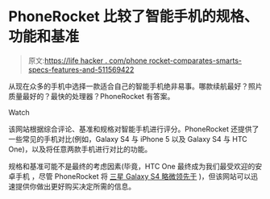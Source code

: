 # PhoneRocket 比较了智能手机的规格、功能和基准

> 原文:[https://life hacker . com/phone rocket-comparates-smarts-specs-features-and-511569422](https://lifehacker.com/phonerocket-compares-smartphones-specs-features-and-511569422)

从现在众多的手机中选择一款适合自己的智能手机绝非易事。哪款续航最好？照片质量最好的？最快的处理器？PhoneRocket 有答案。

Watch

该网站根据综合评论、基准和规格对智能手机进行评分。PhoneRocket 还提供了一些常见的手机对比(例如，Galaxy S4 与 iPhone 5 以及 Galaxy S4 与 HTC One)，以及将任意两款手机进行对比的功能。

规格和基准可能不是最终的考虑因素(毕竟，HTC One 最终成为我们最受欢迎的安卓手机 ，尽管 PhoneRocket 将 [三星 Galaxy S4 略微领先于](http://phonerocket.com/smartphones/Samsung-Galaxy-S4-vs-HTC-One) )，但该网站可以迅速提供你做出更好购买决定所需的信息。